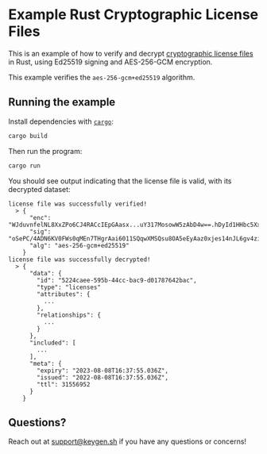 # Example Rust Cryptographic License Files

This is an example of how to verify and decrypt [cryptographic license files](https://keygen.sh/docs/api/cryptography/#cryptographic-lic)
in Rust, using Ed25519 signing and AES-256-GCM encryption.

This example verifies the `aes-256-gcm+ed25519` algorithm.

## Running the example

Install dependencies with [`cargo`](https://doc.rust-lang.org/cargo/):

```bash
cargo build
```

Then run the program:

```bash
cargo run
```

You should see output indicating that the license file is valid, with its
decrypted dataset:

```
license file was successfully verified!
  > {
      "enc": "WJduvnfelNL8XxZPo6CJ4RACcIEpGAasx...uY317MosowW5zAbD4w==.hDyId1HHbc5XxF9U.gkMKTqOZDz35+ehHOkO+wQ==",
      "sig": "oSePC/4ADN6KV0FWs0qMEn7THgrAai6011SQqwXMSQsu8OA5eEyAaz0xjes14nJL6gv4zig5VYTfYYTCbRhWBQ==",
      "alg": "aes-256-gcm+ed25519"
    }
license file was successfully decrypted!
  > {
      "data": {
        "id": "5224caee-595b-44cc-bac9-d01787642bac",
        "type": "licenses"
        "attributes": {
          ...
        },
        "relationships": {
          ...
        }
      },
      "included": [
        ...
      ],
      "meta": {
        "expiry": "2023-08-08T16:37:55.036Z",
        "issued": "2022-08-08T16:37:55.036Z",
        "ttl": 31556952
      }
    }
```

## Questions?

Reach out at [support@keygen.sh](mailto:support@keygen.sh) if you have any
questions or concerns!
